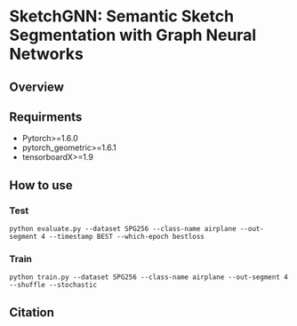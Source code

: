 # SketchGNN: Semantic Sketch Segmentation with Graph Neural Networks

## Overview

## Requirments

- Pytorch>=1.6.0
- pytorch_geometric>=1.6.1
- tensorboardX>=1.9

## How to use
### Test

`python evaluate.py --dataset SPG256 --class-name airplane --out-segment 4 --timestamp BEST --which-epoch bestloss`



### Train

`python train.py --dataset SPG256 --class-name airplane --out-segment 4 --shuffle --stochastic`

## Citation


